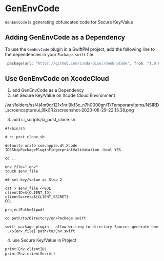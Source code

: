 # GenEnvCode

`GenEnvCode` is generating obfuscated code for Secure Key/Value

## Adding GenEnvCode as a Dependency

To use the `GenEnvCode` plugin in a SwiftPM project, 
add the following line to the dependencies in your `Package.swift` file:

```swift
.package(url: "https://github.com/zunda-pixel/GenEnvCode", from: "1.0.0"),
```

## Use GenEnvCode on XcodeCloud

1. add GenEnvCode as a Dependency
2. set Secure Key/Value on Xcode Cloud Environment

/var/folders/ss/4j4m9qr121x1nrl9kf3c_n7h0000gn/T/TemporaryItems/NSIRD_screencaptureui_0Ik0R2/screenshot-2023-08-29-22.13.38.png

3. add ci_scripts/ci_post_clone.sh

```shell
#!/bin/sh

# ci_post_clone.sh

defaults write com.apple.dt.Xcode IDESkipPackagePluginFingerprintValidatation -bool YES

cd ..

env_file=".env"
touch $env_file

## set key/value as Step 2

cat > $env_file <<EOL
clientID=${CLIENT_ID}
clientSecret=${CLIENT_SECRET}
EOL

projectPath=$(pwd)

cd path/to/Directory/on/Package.swift

swift package plugin --allow-writing-to-directory Sources generate-env ../${env_file} path/to/Env.swift
```

4. use Secure Key/Value in Project

```swift
print(Env.clientID)
print(Env.clientSecret)
```
